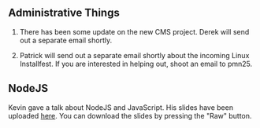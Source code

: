 ## Administrative Things

1. There has been some update on the new CMS project.  Derek will send out a separate email shortly.

2. Patrick will send out a separate email shortly about the incoming Linux Installfest.  If you are interested in helping out, shoot an email to pmn25.

## NodeJS

Kevin gave a talk about NodeJS and JavaScript.  His slides have been uploaded [here](https://github.com/OpenSourceCornell/Meeting-Summaries/blob/master/Nodejs%20slides%20by%20Kevin%20%28used%20on%20March%2016%29.pdf).  You can download the slides by pressing the "Raw" button.
